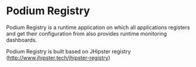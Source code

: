 # Podium Registry


Podium Registry is a runtime application on which all applications registers and get their 
configuration from also provides runtime monitoring dashboards. 

Podium Registry is built based on JHipster registry (http://www.jhipster.tech/jhipster-registry)
